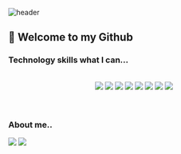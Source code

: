 ![header](https://capsule-render.vercel.app/api?type=waving&color=auto&height=250&section=header&text=Yuri-Jung's%20GitHub&fontSize=70)

## 🙌 Welcome to my Github 


### Technology skills what I can...
<br/>
<div align='center'>
  
<img src="https://img.shields.io/badge/JavaScript-F7DF1E?style=flat-square&logo=JavaScript&logoColor=white"/>
<img src="https://img.shields.io/badge/React%20Router-61DAFB?style=flat-square&logo=React&logoColor=white"/>
<img src="https://img.shields.io/badge/Spring Boot%20Router-6DB33F?style=flat-square&logo=Spring Boot&logoColor=white"/>
<img src="https://img.shields.io/badge/MySQL-4479A1?style=flat-square&logo=MySQL&logoColor=white"/>
<img src="https://img.shields.io/badge/HTML5-E34F26?style=flat-square&logo=HTML5&logoColor=white"/>
<img src="https://img.shields.io/badge/CSS3-1572B6?style=flat-square&logo=CSS3&logoColor=white"/>
<img src="https://img.shields.io/badge/JSON-000000?style=flat-square&logo=JSON&logoColor=white"/>
<img src="https://img.shields.io/badge/Axios-5A29E4?style=flat-square&logo=Axios&logoColor=white"/>
	
</div>
<br/><br/>


### About me..

<a href="https://velog.io/@dbfl1443"><img src="https://img.shields.io/badge/velog-1DBF73?style=flat-square&logo=Vimeo&logoColor=white"/></a>
<a href="https://zircon-mustang-deb.notion.site/629fd29984fa42e7a1b69117153895a8"><img src="https://img.shields.io/badge/resume-000000?style=flat-square&logo=Notion&logoColor=white"/></a>
